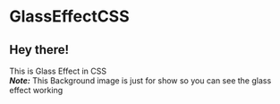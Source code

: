 # GlassEffectCSS
<h2>Hey there!</h2>
This is Glass Effect in CSS<br>
<b><em>Note:</em></b> This Background image is just for show so you can see the glass effect working
